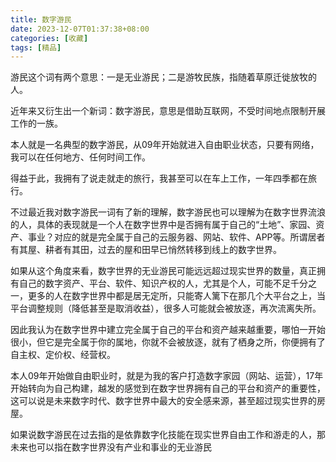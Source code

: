 ```yaml
---
title: 数字游民
date: 2023-12-07T01:37:38+08:00
categories: [收藏]
tags: [精品]
---
```


游民这个词有两个意思：一是无业游民；二是游牧民族，指随着草原迁徙放牧的人。

近年来又衍生出一个新词：数字游民，意思是借助互联网，不受时间地点限制开展工作的一族。


本人就是一名典型的数字游民，从09年开始就进入自由职业状态，只要有网络，我可以在任何地方、任何时间工作。


得益于此，我拥有了说走就走的旅行，我甚至可以在车上工作，一年四季都在旅行。


不过最近我对数字游民一词有了新的理解，数字游民也可以理解为在数字世界流浪的人，具体的表现就是一个人在数字世界中是否拥有属于自己的“土地”、家园、资产、事业？对应的就是完全属于自己的云服务器、网站、软件、APP等。所谓居者有其屋、耕者有其田，过去的屋和田早已悄然转移到线上的数字世界。


如果从这个角度来看，数字世界的无业游民可能远远超过现实世界的数量，真正拥有自己的数字资产、平台、软件、知识产权的人，尤其是个人，可能不足千分之一，更多的人在数字世界中都是居无定所，只能寄人篱下在那几个大平台之上，当平台调整规则（降低甚至是取消收益），很多人可能就会被放逐，再次流离失所。


因此我认为在数字世界中建立完全属于自己的平台和资产越来越重要，哪怕一开始很小，但它是完全属于你的属地，你就不会被放逐，就有了栖身之所，你便拥有了自主权、定价权、经营权。

本人09年开始做自由职业时，就是为我的客户打造数字家园（网站、运营），17年开始转向为自己构建，越发的感觉到在数字世界拥有自己的平台和资产的重要性，这可以说是未来数字时代、数字世界中最大的安全感来源，甚至超过现实世界的房屋。

如果说数字游民在过去指的是依靠数字化技能在现实世界自由工作和游走的人，那未来也可以指在数字世界没有产业和事业的无业游民